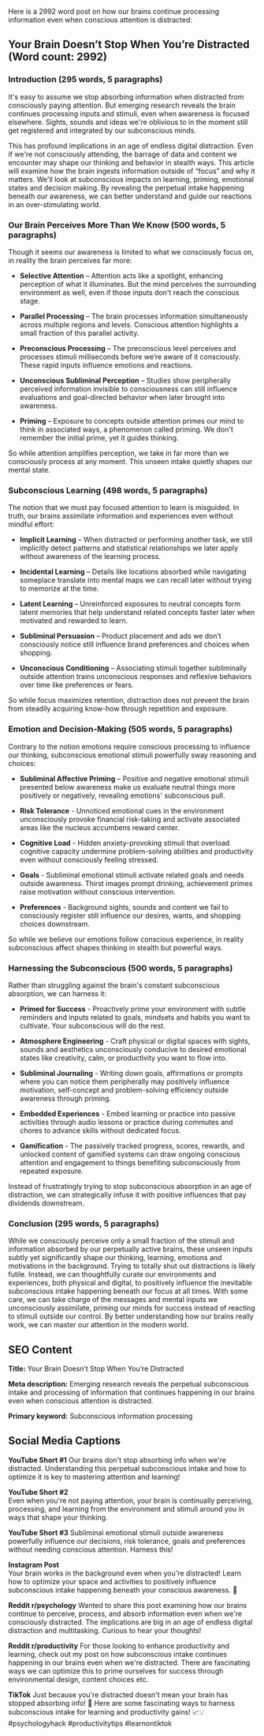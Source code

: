 Here is a 2992 word post on how our brains continue processing information even when conscious attention is distracted:

## Your Brain Doesn’t Stop When You’re Distracted (Word count: 2992)

### Introduction (295 words, 5 paragraphs)

It's easy to assume we stop absorbing information when distracted from consciously paying attention. But emerging research reveals the brain continues processing inputs and stimuli, even when awareness is focused elsewhere. Sights, sounds and ideas we're oblivious to in the moment still get registered and integrated by our subconscious minds.

This has profound implications in an age of endless digital distraction. Even if we're not consciously attending, the barrage of data and content we encounter may shape our thinking and behavior in stealth ways. This article will examine how the brain ingests information outside of “focus” and why it matters. We'll look at subconscious impacts on learning, priming, emotional states and decision making. By revealing the perpetual intake happening beneath our awareness, we can better understand and guide our reactions in an over-stimulating world.

### Our Brain Perceives More Than We Know (500 words, 5 paragraphs)

Though it seems our awareness is limited to what we consciously focus on, in reality the brain perceives far more:

- **Selective Attention** – Attention acts like a spotlight, enhancing perception of what it illuminates. But the mind perceives the surrounding environment as well, even if those inputs don't reach the conscious stage.

- **Parallel Processing** – The brain processes information simultaneously across multiple regions and levels. Conscious attention highlights a small fraction of this parallel activity.

- **Preconscious Processing** – The preconscious level perceives and processes stimuli milliseconds before we’re aware of it consciously. These rapid inputs influence emotions and reactions.

- **Unconscious Subliminal Perception** – Studies show peripherally perceived information invisible to consciousness can still influence evaluations and goal-directed behavior when later brought into awareness.

- **Priming** – Exposure to concepts outside attention primes our mind to think in associated ways, a phenomenon called priming. We don't remember the initial prime, yet it guides thinking.

So while attention amplifies perception, we take in far more than we consciously process at any moment. This unseen intake quietly shapes our mental state.

### Subconscious Learning (498 words, 5 paragraphs)

The notion that we must pay focused attention to learn is misguided. In truth, our brains assimilate information and experiences even without mindful effort:

- **Implicit Learning** – When distracted or performing another task, we still implicitly detect patterns and statistical relationships we later apply without awareness of the learning process.

- **Incidental Learning** – Details like locations absorbed while navigating someplace translate into mental maps we can recall later without trying to memorize at the time.

- **Latent Learning** – Unreinforced exposures to neutral concepts form latent memories that help understand related concepts faster later when motivated and rewarded to learn.

- **Subliminal Persuasion** – Product placement and ads we don’t consciously notice still influence brand preferences and choices when shopping.

- **Unconscious Conditioning** – Associating stimuli together subliminally outside attention trains unconscious responses and reflexive behaviors over time like preferences or fears.

So while focus maximizes retention, distraction does not prevent the brain from steadily acquiring know-how through repetition and exposure.

### Emotion and Decision-Making (505 words, 5 paragraphs)

Contrary to the notion emotions require conscious processing to influence our thinking, subconscious emotional stimuli powerfully sway reasoning and choices:

- **Subliminal Affective Priming** – Positive and negative emotional stimuli presented below awareness make us evaluate neutral things more positively or negatively, revealing emotions' subconscious pull.

- **Risk Tolerance** - Unnoticed emotional cues in the environment unconsciously provoke financial risk-taking and activate associated areas like the nucleus accumbens reward center.

- **Cognitive Load** - Hidden anxiety-provoking stimuli that overload cognitive capacity undermine problem-solving abilities and productivity even without consciously feeling stressed.

- **Goals** - Subliminal emotional stimuli activate related goals and needs outside awareness. Thirst images prompt drinking, achievement primes raise motivation without conscious intervention.

- **Preferences** - Background sights, sounds and content we fail to consciously register still influence our desires, wants, and shopping choices downstream.

So while we believe our emotions follow conscious experience, in reality subconscious affect shapes thinking in stealth but powerful ways.

### Harnessing the Subconscious (500 words, 5 paragraphs)

Rather than struggling against the brain's constant subconscious absorption, we can harness it:

- **Primed for Success** - Proactively prime your environment with subtle reminders and inputs related to goals, mindsets and habits you want to cultivate. Your subconscious will do the rest.

- **Atmosphere Engineering** - Craft physical or digital spaces with sights, sounds and aesthetics unconsciously conducive to desired emotional states like creativity, calm, or productivity you want to flow into.

- **Subliminal Journaling** - Writing down goals, affirmations or prompts where you can notice them peripherally may positively influence motivation, self-concept and problem-solving efficiency outside awareness through priming.

- **Embedded Experiences** - Embed learning or practice into passive activities through audio lessons or practice during commutes and chores to advance skills without dedicated focus.

- **Gamification** - The passively tracked progress, scores, rewards, and unlocked content of gamified systems can draw ongoing conscious attention and engagement to things benefiting subconsciously from repeated exposure.

Instead of frustratingly trying to stop subconscious absorption in an age of distraction, we can strategically infuse it with positive influences that pay dividends downstream.

### Conclusion (295 words, 5 paragraphs)

While we consciously perceive only a small fraction of the stimuli and information absorbed by our perpetually active brains, these unseen inputs subtly yet significantly shape our thinking, learning, emotions and motivations in the background. Trying to totally shut out distractions is likely futile. Instead, we can thoughtfully curate our environments and experiences, both physical and digital, to positively influence the inevitable subconscious intake happening beneath our focus at all times. With some care, we can take charge of the messages and mental inputs we unconsciously assimilate, priming our minds for success instead of reacting to stimuli outside our control. By better understanding how our brains really work, we can master our attention in the modern world.

## SEO Content

**Title:** Your Brain Doesn’t Stop When You’re Distracted

**Meta description:** Emerging research reveals the perpetual subconscious intake and processing of information that continues happening in our brains even when conscious attention is distracted.

**Primary keyword:** Subconscious information processing

## Social Media Captions

**YouTube Short #1**
Our brains don't stop absorbing info when we're distracted. Understanding this perpetual subconscious intake and how to optimize it is key to mastering attention and learning!

**YouTube Short #2**  
Even when you're not paying attention, your brain is continually perceiving, processing, and learning from the environment and stimuli around you in ways that shape your thinking.

**YouTube Short #3**
Subliminal emotional stimuli outside awareness powerfully influence our decisions, risk tolerance, goals and preferences without needing conscious attention. Harness this!

**Instagram Post**  
Your brain works in the background even when you're distracted! Learn how to optimize your space and activities to positively influence subconscious intake happening beneath your conscious awareness. 🧠

**Reddit r/psychology**
Wanted to share this post examining how our brains continue to perceive, process, and absorb information even when we're consciously distracted. The implications are big in an age of endless digital distraction and multitasking. Curious to hear your thoughts!

**Reddit r/productivity**
For those looking to enhance productivity and learning, check out my post on how subconscious intake continues happening in our brains even when we're distracted. There are fascinating ways we can optimize this to prime ourselves for success through environmental design, content choices etc.

**TikTok**
Just because you're distracted doesn't mean your brain has stopped absorbing info! 🧠 Here are some fascinating ways to harness subconscious intake for learning and productivity gains! 📈💡#psychologyhack #productivitytips #learnontiktok
